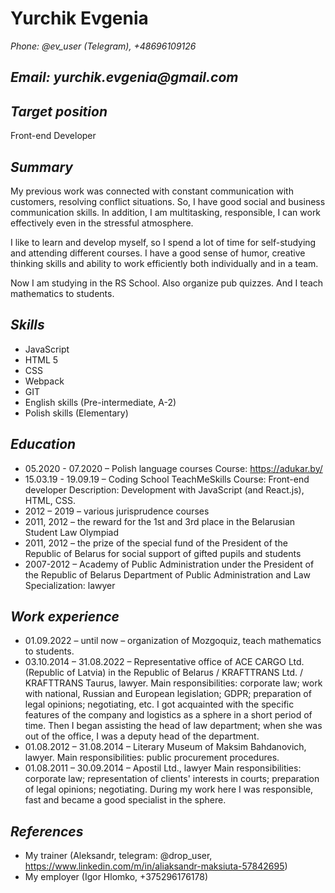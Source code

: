 # **Yurchik Evgenia**

_Phone: @ev_user (Telegram), +48696109126_

## _Email: yurchik.evgenia@gmail.com_

## _Target position_

Front-end Developer

## _Summary_

My previous work was connected with constant communication with customers, resolving conflict situations. So, I have good social and business communication skills. In addition, I am multitasking, responsible, I can work effectively even in the stressful atmosphere.

I like to learn and develop myself, so I spend a lot of time for self-studying and attending different courses.
I have a good sense of humor, creative thinking skills and ability to work efficiently both individually and in a team.

Now I am studying in the RS School.
Also organize pub quizzes. And I teach mathematics to students.

## _Skills_

- JavaScript
- HTML 5
- CSS
- Webpack
- GIT
- English skills (Pre-intermediate, A-2)
- Polish skills (Elementary)

## _Education_

- 05.2020 - 07.2020 – Polish language courses
  Course: https://adukar.by/
- 15.03.19 - 19.09.19 – Coding School TeachMeSkills
  Course: Front-end developer
  Description: Development with JavaScript (and React.js), HTML, CSS.
- 2012 – 2019 – various jurisprudence courses
- 2011, 2012 – the reward for the 1st and 3rd place in the Belarusian Student Law Olympiad
- 2011, 2012 – the prize of the special fund of the President of the Republic of Belarus for social support of gifted pupils and students
- 2007-2012 – Academy of Public Administration under the President of the Republic of Belarus
  Department of Public Administration and Law
  Specialization: lawyer

## _Work experience_

- 01.09.2022 – until now – organization of Mozgoquiz, teach mathematics to students.
- 03.10.2014 – 31.08.2022 – Representative office of ACE CARGO Ltd. (Republic of Latvia) in the Republic of Belarus / KRAFTTRANS Ltd. / KRAFTTRANS Taurus, lawyer.
  Main responsibilities: corporate law; work with national, Russian and European legislation; GDPR; preparation of legal opinions; negotiating, etc.
  I got acquainted with the specific features of the company and logistics as a sphere in a short period of time. Then I began assisting the head of law department; when she was out of the office, I was a deputy head of the department.
- 01.08.2012 – 31.08.2014 – Literary Museum of Maksim Bahdanovich, lawyer.
  Main responsibilities: public procurement procedures.
- 01.08.2011 – 30.09.2014 – Apostil Ltd., lawyer
  Main responsibilities: corporate law; representation of clients' interests in courts; preparation of legal opinions; negotiating.
  During my work here I was responsible, fast and became a good specialist in the sphere.

## _References_

- My trainer (Aleksandr, telegram: @drop_user, https://www.linkedin.com/m/in/aliaksandr-maksiuta-57842695)
- My employer (Igor Hlomko, +375296176178)
